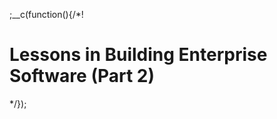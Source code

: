 
;__c(function(){/*!

# Lessons in Building Enterprise Software (Part 2)



[//]: # (@~|blog_lessons-in-building-enterprise-software_part-2|~@)

*/});

